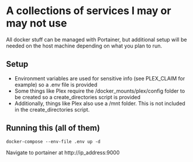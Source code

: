 # A collections of services I may or may not use
All docker stuff can be managed with Portainer, but additional setup will be needed on the host machine depending on what you plan to run.


## Setup
- Environment variables are used for sensitive info (see PLEX_CLAIM for example) so a .env file is provided
- Some things like Plex require the /docker_mounts/plex/config folder to be created so a create_directories script is provided
- Additionally, things like Plex also use a /mnt folder. This is not included in the create_directories script.

## Running this (all of them)
```shell
docker-compose --env-file .env up -d
```

Navigate to portainer at http://ip_address:9000
